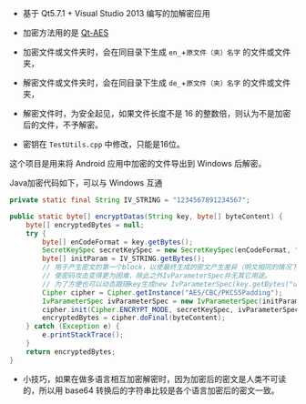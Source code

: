 
- 基于 Qt5.7.1 + Visual Studio 2013 编写的加解密应用

- 加密方法用的是 [Qt-AES](https://github.com/bricke/Qt-AES)


- 加密文件或文件夹时，会在同目录下生成 `en_`+`原文件（夹）名字` 的文件或文件夹，

- 解密文件或文件夹时，会在同目录下生成 `de_`+`原文件（夹）名字` 的文件或文件夹，

- 解密文件时，为安全起见，如果文件长度不是 16 的整数倍，则认为不是加密后的文件，不予解密。

- 密钥在 `TestUtils.cpp` 中修改，只能是16位。

这个项目是用来将 Android 应用中加密的文件导出到 Windows 后解密。

Java加密代码如下，可以与 Windows 互通

```Java
private static final String IV_STRING = "1234567891234567";

public static byte[] encryptDatas(String key, byte[] byteContent) {
    byte[] encryptedBytes = null;
    try {
    	byte[] enCodeFormat = key.getBytes();
    	SecretKeySpec secretKeySpec = new SecretKeySpec(enCodeFormat, "AES");
    	byte[] initParam = IV_STRING.getBytes();
    	// 用于产生密文的第一个block，以使最终生成的密文产生差异（明文相同的情况下），
    	// 使密码攻击变得更为困难，除此之外IvParameterSpec并无其它用途。
    	// 为了方便也可以动态跟随key生成new IvParameterSpec(key.getBytes("utf-8"))
    	Cipher cipher = Cipher.getInstance("AES/CBC/PKCS5Padding");
    	IvParameterSpec ivParameterSpec = new IvParameterSpec(initParam);
    	cipher.init(Cipher.ENCRYPT_MODE, secretKeySpec, ivParameterSpec);
    	encryptedBytes = cipher.doFinal(byteContent);
    } catch (Exception e) {
    	e.printStackTrace();
    }
    return encryptedBytes;
}
```

- 小技巧，如果在做多语言相互加密解密时，因为加密后的密文是人类不可读的，所以用 base64 转换后的字符串比较是各个语言加密后的密文一致。 


